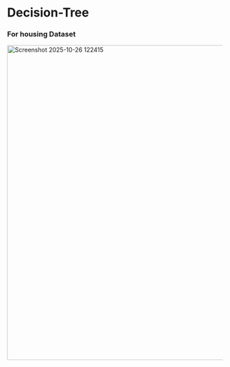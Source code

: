 # Decision-Tree

### For housing Dataset
<img width="539" height="733" alt="Screenshot 2025-10-26 122415" src="https://github.com/user-attachments/assets/40497cb9-56bd-455c-a954-006b4a4296f0" />
